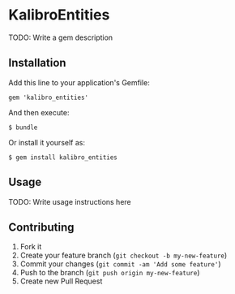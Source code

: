 # KalibroEntities

TODO: Write a gem description

## Installation

Add this line to your application's Gemfile:

    gem 'kalibro_entities'

And then execute:

    $ bundle

Or install it yourself as:

    $ gem install kalibro_entities

## Usage

TODO: Write usage instructions here

## Contributing

1. Fork it
2. Create your feature branch (`git checkout -b my-new-feature`)
3. Commit your changes (`git commit -am 'Add some feature'`)
4. Push to the branch (`git push origin my-new-feature`)
5. Create new Pull Request
